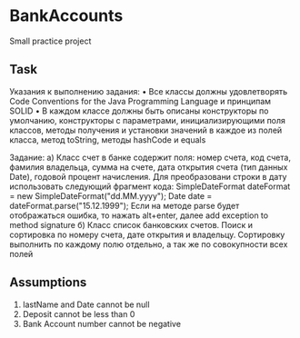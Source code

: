 # BankAccounts
Small practice project
## Task

Указания к выполнению задания:
•	Все классы должны удовлетворять Code Conventions for the Java Programming Language и принципам SOLID
•	В каждом классе должны быть описаны конструкторы по умолчанию, конструкторы с параметрами, инициализирующими поля классов, методы получения и установки значений в каждое из полей класса, метод toString, методы hashCode и equals

Задание:
а) Класс счет в банке содержит поля: номер счета, код счета, фамилия владельца, сумма на счете, дата открытия счета (тип данных Date), годовой процент начисления.
Для преобразовани строки в дату использовать следующий фрагмент кода:
SimpleDateFormat dateFormat = new SimpleDateFormat("dd.MM.yyyy");
Date date = dateFormat.parse("15.12.1999");
Если на методе parse будет отображаться ошибка, то нажать alt+enter, далее add exception to method signature
б) Класс список банковских счетов. Поиск и сортировка по номеру счета, дате открытия и владельцу. Сортировку выполнить по каждому полю отдельно, а так же по совокупности всех полей

## Assumptions
1. lastName and Date cannot be null
2. Deposit cannot be less than 0
3. Bank Account number cannot be negative

